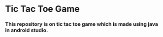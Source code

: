 # Tic Tac Toe Game

### This repository is on tic tac toe game which is made using java in android studio.
